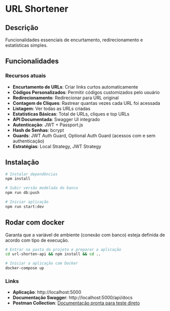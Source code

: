 # URL Shortener

## Descrição
Funcionalidades essenciais de encurtamento, redirecionamento e estatísticas simples.

## Funcionalidades

### Recursos atuais
- **Encurtamento de URLs**: Criar links curtos automaticamente
- **Códigos Personalizados**: Permitir códigos customizados pelo usuário
- **Redirecionamento**: Redirecionar para URL original
- **Contagem de Cliques**: Rastrear quantas vezes cada URL foi acessada
- **Listagem**: Ver todas as URLs criadas
- **Estatísticas Básicas**: Total de URLs, cliques e top URLs
- **API Documentada**: Swagger UI integrado
- **Autenticação**: JWT + Passport.js
- **Hash de Senhas**: bcrypt
- **Guards**: JWT Auth Guard, Optional Auth Guard (acessos com e sem authenticação)
- **Estratégias**: Local Strategy, JWT Strategy

## Instalação

```bash
# Instalar dependências
npm install

# Subir versão modelada do banco
npm run db:push

# Iniciar aplicação
npm run start:dev
```

## Rodar com docker
Garanta que a variável de ambiente (conexão com banco) esteja definida de acordo com tipo de execução.

```bash
# Entrar na pasta do projeto e preparar a aplicação
cd url-shorten-api && npm install && cd ..

# Iniciar a aplicação com Docker
docker-compose up
```

### Links

- **Aplicação**: http://localhost:5000
- **Documentação Swagger**: http://localhost:5000/api/docs
- **Postman Collection**: [Documentação pronta para teste direto](https://github.com/nalberthy/url-shorten/blob/feat/collections/collection/V2%20-%20URL%20Shorten.json)
